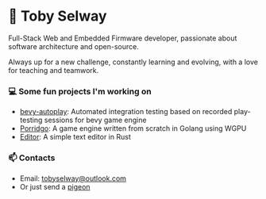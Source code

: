<!--
**tobyselway/tobyselway** is a ✨ _special_ ✨ repository because its `README.md` (this file) appears on your GitHub profile.

Here are some ideas to get you started:

- 🔭 I’m currently working on ...
- 🌱 I’m currently learning ...
- 👯 I’m looking to collaborate on ...
- 🤔 I’m looking for help with ...
- 💬 Ask me about ...
- 📫 How to reach me: ...
- 😄 Pronouns: ...
- ⚡ Fun fact: ...
-->

# 👋 Toby Selway
Full-Stack Web and Embedded Firmware developer, passionate about software architecture and open-source.

Always up for a new challenge, constantly learning and evolving, with a love for teaching and teamwork.

### 💻 Some fun projects I'm working on
* [bevy-autoplay](https://github.com/tobyselway/bevy-autoplay): Automated integration testing based on recorded play-testing sessions for bevy game engine
* [Porridgo](https://github.com/tobyselway/porridgo): A game engine written from scratch in Golang using WGPU
* [Editor](https://github.com/tobyselway/editor): A simple text editor in Rust
 
### 📫 Contacts
 
* Email: tobyselway@outlook.com
* Or just send a [pigeon](https://www.rfc-editor.org/rfc/rfc2549)
